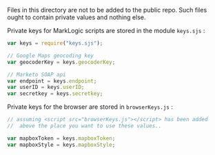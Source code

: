 Files in this directory are not to be added to the public repo. Such files
ought to contain private values and nothing else.


Private keys for MarkLogic scripts are stored in the module `keys.sjs` :


```javascript
var keys = require("keys.sjs");

// Google Maps geocoding key
var geocoderKey = keys.geocoderKey;

// Marketo SOAP api
var endpoint = keys.endpoint;
var userID = keys.userID;
var secretkey = keys.secretkey;
```


Private keys for the browser are stored in `browserKeys.js` :

```javascript
// assuming <script src="browserKeys.js"></script> has been added
//  above the place you want to use these values..

var mapboxToken = keys.mapboxToken;
var mapboxStyle = keys.mapboxStyle;
```


